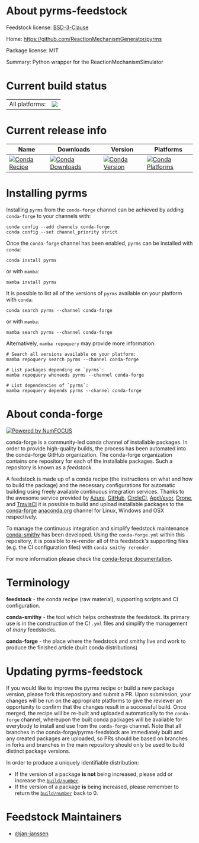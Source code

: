 About pyrms-feedstock
=====================

Feedstock license: [BSD-3-Clause](https://github.com/conda-forge/pyrms-feedstock/blob/main/LICENSE.txt)

Home: https://github.com/ReactionMechanismGenerator/pyrms

Package license: MIT

Summary: Python wrapper for the ReactionMechanismSimulator

Current build status
====================


<table><tr><td>All platforms:</td>
    <td>
      <a href="https://dev.azure.com/conda-forge/feedstock-builds/_build/latest?definitionId=22988&branchName=main">
        <img src="https://dev.azure.com/conda-forge/feedstock-builds/_apis/build/status/pyrms-feedstock?branchName=main">
      </a>
    </td>
  </tr>
</table>

Current release info
====================

| Name | Downloads | Version | Platforms |
| --- | --- | --- | --- |
| [![Conda Recipe](https://img.shields.io/badge/recipe-pyrms-green.svg)](https://anaconda.org/conda-forge/pyrms) | [![Conda Downloads](https://img.shields.io/conda/dn/conda-forge/pyrms.svg)](https://anaconda.org/conda-forge/pyrms) | [![Conda Version](https://img.shields.io/conda/vn/conda-forge/pyrms.svg)](https://anaconda.org/conda-forge/pyrms) | [![Conda Platforms](https://img.shields.io/conda/pn/conda-forge/pyrms.svg)](https://anaconda.org/conda-forge/pyrms) |

Installing pyrms
================

Installing `pyrms` from the `conda-forge` channel can be achieved by adding `conda-forge` to your channels with:

```
conda config --add channels conda-forge
conda config --set channel_priority strict
```

Once the `conda-forge` channel has been enabled, `pyrms` can be installed with `conda`:

```
conda install pyrms
```

or with `mamba`:

```
mamba install pyrms
```

It is possible to list all of the versions of `pyrms` available on your platform with `conda`:

```
conda search pyrms --channel conda-forge
```

or with `mamba`:

```
mamba search pyrms --channel conda-forge
```

Alternatively, `mamba repoquery` may provide more information:

```
# Search all versions available on your platform:
mamba repoquery search pyrms --channel conda-forge

# List packages depending on `pyrms`:
mamba repoquery whoneeds pyrms --channel conda-forge

# List dependencies of `pyrms`:
mamba repoquery depends pyrms --channel conda-forge
```


About conda-forge
=================

[![Powered by
NumFOCUS](https://img.shields.io/badge/powered%20by-NumFOCUS-orange.svg?style=flat&colorA=E1523D&colorB=007D8A)](https://numfocus.org)

conda-forge is a community-led conda channel of installable packages.
In order to provide high-quality builds, the process has been automated into the
conda-forge GitHub organization. The conda-forge organization contains one repository
for each of the installable packages. Such a repository is known as a *feedstock*.

A feedstock is made up of a conda recipe (the instructions on what and how to build
the package) and the necessary configurations for automatic building using freely
available continuous integration services. Thanks to the awesome service provided by
[Azure](https://azure.microsoft.com/en-us/services/devops/), [GitHub](https://github.com/),
[CircleCI](https://circleci.com/), [AppVeyor](https://www.appveyor.com/),
[Drone](https://cloud.drone.io/welcome), and [TravisCI](https://travis-ci.com/)
it is possible to build and upload installable packages to the
[conda-forge](https://anaconda.org/conda-forge) [anaconda.org](https://anaconda.org/)
channel for Linux, Windows and OSX respectively.

To manage the continuous integration and simplify feedstock maintenance
[conda-smithy](https://github.com/conda-forge/conda-smithy) has been developed.
Using the ``conda-forge.yml`` within this repository, it is possible to re-render all of
this feedstock's supporting files (e.g. the CI configuration files) with ``conda smithy rerender``.

For more information please check the [conda-forge documentation](https://conda-forge.org/docs/).

Terminology
===========

**feedstock** - the conda recipe (raw material), supporting scripts and CI configuration.

**conda-smithy** - the tool which helps orchestrate the feedstock.
                   Its primary use is in the construction of the CI ``.yml`` files
                   and simplify the management of *many* feedstocks.

**conda-forge** - the place where the feedstock and smithy live and work to
                  produce the finished article (built conda distributions)


Updating pyrms-feedstock
========================

If you would like to improve the pyrms recipe or build a new
package version, please fork this repository and submit a PR. Upon submission,
your changes will be run on the appropriate platforms to give the reviewer an
opportunity to confirm that the changes result in a successful build. Once
merged, the recipe will be re-built and uploaded automatically to the
`conda-forge` channel, whereupon the built conda packages will be available for
everybody to install and use from the `conda-forge` channel.
Note that all branches in the conda-forge/pyrms-feedstock are
immediately built and any created packages are uploaded, so PRs should be based
on branches in forks and branches in the main repository should only be used to
build distinct package versions.

In order to produce a uniquely identifiable distribution:
 * If the version of a package **is not** being increased, please add or increase
   the [``build/number``](https://docs.conda.io/projects/conda-build/en/latest/resources/define-metadata.html#build-number-and-string).
 * If the version of a package **is** being increased, please remember to return
   the [``build/number``](https://docs.conda.io/projects/conda-build/en/latest/resources/define-metadata.html#build-number-and-string)
   back to 0.

Feedstock Maintainers
=====================

* [@jan-janssen](https://github.com/jan-janssen/)

